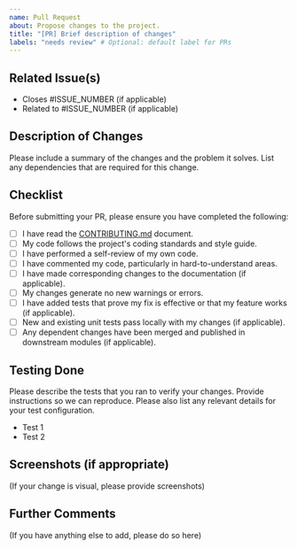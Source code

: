 ```yaml
---
name: Pull Request
about: Propose changes to the project.
title: "[PR] Brief description of changes"
labels: "needs review" # Optional: default label for PRs
---
```


## Related Issue(s)

- Closes #ISSUE_NUMBER (if applicable)
- Related to #ISSUE_NUMBER (if applicable)

## Description of Changes

Please include a summary of the changes and the problem it solves.
List any dependencies that are required for this change.

## Checklist

Before submitting your PR, please ensure you have completed the following:

- [ ] I have read the [CONTRIBUTING.md](CONTRIBUTING.md) document.
- [ ] My code follows the project's coding standards and style guide.
- [ ] I have performed a self-review of my own code.
- [ ] I have commented my code, particularly in hard-to-understand areas.
- [ ] I have made corresponding changes to the documentation (if applicable).
- [ ] My changes generate no new warnings or errors.
- [ ] I have added tests that prove my fix is effective or that my feature works (if applicable).
- [ ] New and existing unit tests pass locally with my changes (if applicable).
- [ ] Any dependent changes have been merged and published in downstream modules (if applicable).

## Testing Done

Please describe the tests that you ran to verify your changes. Provide instructions so we can reproduce.
Please also list any relevant details for your test configuration.

- Test 1
- Test 2

## Screenshots (if appropriate)

(If your change is visual, please provide screenshots)

## Further Comments

(If you have anything else to add, please do so here)
